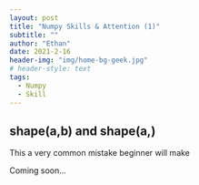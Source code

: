 ```yaml
---
layout: post
title: "Numpy Skills & Attention (1)"
subtitle: ""
author: "Ethan"
date: 2021-2-16
header-img: "img/home-bg-geek.jpg"
# header-style: text
tags:
  - Numpy
  - Skill
---
```


## shape(a,b) and shape(a,)

This a very common mistake beginner will make

Coming soon...
